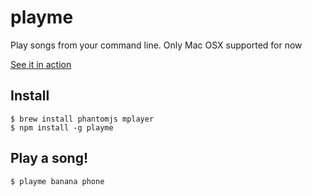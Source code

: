 # playme

Play songs from your command line. Only Mac OSX supported for now

[See it in action](https://asciinema.org/a/70rl633kkfdaxefcyz0inlzmr)

## Install

    $ brew install phantomjs mplayer
    $ npm install -g playme

## Play a song!

    $ playme banana phone

